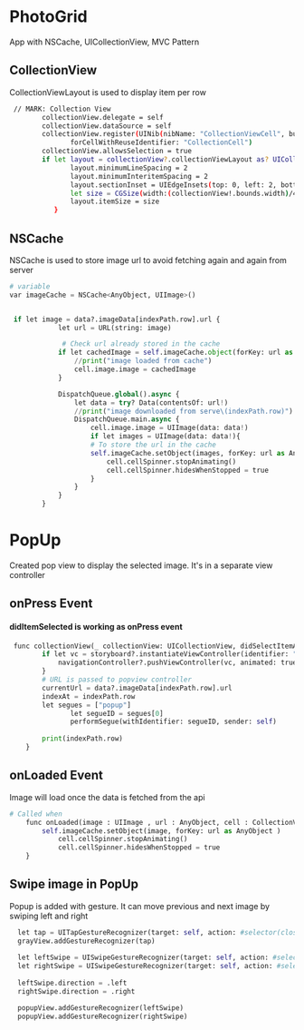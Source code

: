 # PhotoGrid

App with NSCache, UICollectionView, MVC Pattern 

## CollectionView

CollectionViewLayout is used to display item per row


```bash
 // MARK: Collection View
        collectionView.delegate = self
        collectionView.dataSource = self
        collectionView.register(UINib(nibName: "CollectionViewCell", bundle: nil), 
               forCellWithReuseIdentifier: "CollectionCell")
        collectionView.allowsSelection = true
        if let layout = collectionView?.collectionViewLayout as? UICollectionViewFlowLayout{
               layout.minimumLineSpacing = 2
               layout.minimumInteritemSpacing = 2
               layout.sectionInset = UIEdgeInsets(top: 0, left: 2, bottom: 0, right: 2)
               let size = CGSize(width:(collectionView!.bounds.width)/4, height: (collectionView!.bounds.width)/4)
               layout.itemSize = size
           }
```

## NSCache

NSCache is used to store image url to avoid fetching again and again from server


```python
# variable
var imageCache = NSCache<AnyObject, UIImage>()


 if let image = data?.imageData[indexPath.row].url {
            let url = URL(string: image)

             # Check url already stored in the cache
            if let cachedImage = self.imageCache.object(forKey: url as AnyObject){
                //print("image loaded from cache")
                cell.image.image = cachedImage
            }

            DispatchQueue.global().async {
                let data = try? Data(contentsOf: url!)
                //print("image downloaded from serve\(indexPath.row)")
                DispatchQueue.main.async {
                    cell.image.image = UIImage(data: data!)
                    if let images = UIImage(data: data!){
                    # To store the url in the cache
                    self.imageCache.setObject(images, forKey: url as AnyObject )
                        cell.cellSpinner.stopAnimating()
                        cell.cellSpinner.hidesWhenStopped = true
                    }
                }
            }
        }
```

# PopUp 
Created pop view to display the selected image. It's in a separate view controller  

## onPress Event 

#### didItemSelected  is working as onPress event 

```python 
 func collectionView(_ collectionView: UICollectionView, didSelectItemAt indexPath: IndexPath) {
        if let vc = storyboard?.instantiateViewController(identifier: "PopupViewController"){
            navigationController?.pushViewController(vc, animated: true)
        }
        # URL is passed to popview controller 
        currentUrl = data?.imageData[indexPath.row].url
        indexAt = indexPath.row
        let segues = ["popup"]
               let segueID = segues[0]
               performSegue(withIdentifier: segueID, sender: self)
        
        print(indexPath.row)
    }
```
## onLoaded Event 
Image will load once the data is fetched from the api


```python 
# Called when 
    func onLoaded(image : UIImage , url : AnyObject, cell : CollectionViewCell) {
        self.imageCache.setObject(image, forKey: url as AnyObject )
            cell.cellSpinner.stopAnimating()
            cell.cellSpinner.hidesWhenStopped = true
    }
```

## Swipe image in PopUp

Popup is added with gesture. It can move previous  and next image by swiping left and right 

```python 
  let tap = UITapGestureRecognizer(target: self, action: #selector(close))
  grayView.addGestureRecognizer(tap)
 
  let leftSwipe = UISwipeGestureRecognizer(target: self, action: #selector(handleSwipes(_:)))
  let rightSwipe = UISwipeGestureRecognizer(target: self, action: #selector(handleSwipes(_:)))
              
  leftSwipe.direction = .left
  rightSwipe.direction = .right

  popupView.addGestureRecognizer(leftSwipe)
  popupView.addGestureRecognizer(rightSwipe)
```

